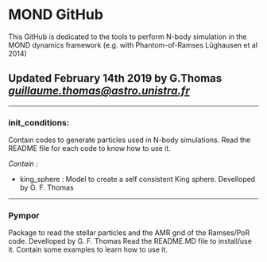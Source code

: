 # MOND GitHub

This GitHub is dedicated to the tools to perform N-body simulation in the MOND dynamics framework (e.g. with Phantom-of-Ramses Lüghausen et al 2014)

## Updated February 14th 2019 by G.Thomas *guillaume.thomas@astro.unistra.fr*
-------------------------------------------------------------------------------------------------------------------------------


### init_conditions:

Contain codes to generate particles used in N-body simulations.
Read the README file for each code to know how to use it.

*Contain :*

- king_sphere : Model to create a self consistent King sphere. Develloped by G. F. Thomas




-------------------------------------------------------------------------------------------------------------------------------
### Pympor

Package to read the stellar particles and the AMR grid of the Ramses/PoR code.  Develloped by G. F. Thomas
Read the README.MD file to install/use it.
Contain some examples to learn how to use it.


